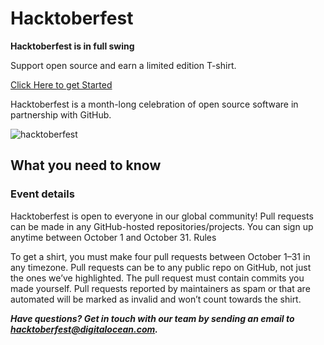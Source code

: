 # Hacktoberfest
**Hacktoberfest is in full swing**

Support open source and earn a limited edition T-shirt.

[Click Here to get Started](https://hacktoberfest.digitalocean.com/)

Hacktoberfest is a month-long celebration of open source software in partnership with GitHub.

![hacktoberfest](https://hacktoberfest.digitalocean.com/assets/hacktoberfest-2017-social-card-894a0558dba205f7142f3130c06823d72427a9d751d0f8c7db8a0079397178aa.jpg)

## What you need to know

### Event details

Hacktoberfest is open to everyone in our global community!
Pull requests can be made in any GitHub-hosted repositories/projects.
You can sign up anytime between October 1 and October 31.
Rules

To get a shirt, you must make four pull requests between October 1–31 in any timezone. Pull requests can be to any public repo on GitHub, not just the ones we’ve highlighted. The pull request must contain commits you made yourself. Pull requests reported by maintainers as spam or that are automated will be marked as invalid and won’t count towards the shirt.

***Have questions? Get in touch with our team by sending an email to hacktoberfest@digitalocean.com.***
